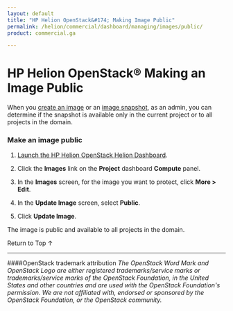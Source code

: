 ```yaml
---
layout: default
title: "HP Helion OpenStack&#174; Making Image Public"
permalink: /helion/commercial/dashboard/managing/images/public/
product: commercial.ga

---
```

<!--UNDER REVISION-->

<script>

function PageRefresh {
onLoad="window.refresh"
}

PageRefresh();

</script>

<!--
<p style="font-size: small;"> <a href="/helion/commercial/ga1/install/">&#9664; PREV</a> | <a href="/helion/commercial/ga1/install-overview/">&#9650; UP</a> | <a href="/helion/commercial/ga1/">NEXT &#9654;</a> </p>
-->

# HP Helion OpenStack&#174; Making an Image Public

When you [create an image](/helion/commercial/dashboard/managing/images/create/) or an [image snapshot](/helion/commercial/dashboard/managing/images/protect/), as an admin, you can determine if the snapshot is available only in the current project or to all projects in the domain.</p>

### Make an image public</h3>

1. [Launch the HP Helion OpenStack Helion Dashboard](/helion/openstack/dashboard/login/).

2. Click the <strong>Images</strong> link on the <strong>Project</strong> dashboard <strong>Compute</strong> panel.</p>

3. In the <strong>Images</strong> screen, for the image you want to protect, click <strong>More &gt; Edit</strong>.</p>
4. In the <strong>Update Image</strong> screen, select <strong>Public</strong>.</p>
5. Click <strong>Update Image</strong>.</p>

The image is public and available to all projects in the domain.</p>

<a href="#top" style="padding:14px 0px 14px 0px; text-decoration: none;"> Return to Top &#8593; </a></p>


----
####OpenStack trademark attribution
*The OpenStack Word Mark and OpenStack Logo are either registered trademarks/service marks or trademarks/service marks of the OpenStack Foundation, in the United States and other countries and are used with the OpenStack Foundation's permission. We are not affiliated with, endorsed or sponsored by the OpenStack Foundation, or the OpenStack community.*